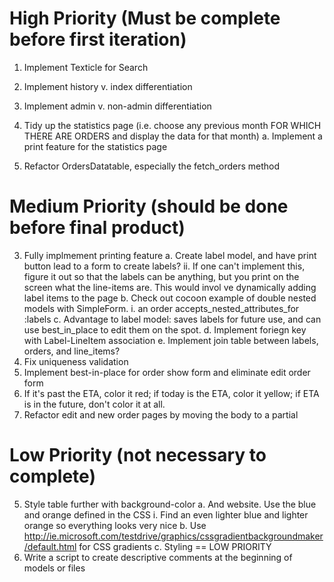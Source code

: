 # High Priority (Must be complete before first iteration)
1. Implement Texticle for Search

2. Implement history v. index differentiation
3. Implement admin v. non-admin differentiation

6. Tidy up the statistics page (i.e. choose any previous month FOR WHICH THERE ARE ORDERS and display the data for that month)
  a. Implement a print feature for the statistics page

7. Refactor OrdersDatatable, especially the fetch_orders method

# Medium Priority (should be done before final product)

3. Fully implmement printing feature
  a. Create label model, and have print button lead to a form to create labels?
    ii. If one can't implement this, figure it out so that the labels can be anything, but you print on the screen what the line-items are. This would invol ve dynamically adding label items to the page
  b. Check out cocoon example of double nested models with SimpleForm.
    i. an order accepts_nested_attributes_for :labels
  c. Advantage to label model: saves labels for future use, and can use best_in_place to edit them on the spot.
    d. Implement foriegn key with Label-LineItem association
    e. Implement join table between labels, orders, and line_items?
4. Fix uniqueness validation
5. Implement best-in-place for order show form and eliminate edit order form
6. If it's past the ETA, color it red; if today is the ETA, color it yellow; if ETA is in the future, don't color it at all.
7. Refactor edit and new order pages by moving the body to a partial

# Low Priority (not necessary to complete)

5. Style table further with background-color
  a. And website. Use the blue and orange defined in the CSS
    i. Find an even lighter blue and lighter orange so everything looks very nice
  b. Use http://ie.microsoft.com/testdrive/graphics/cssgradientbackgroundmaker/default.html for CSS gradients
  c. Styling == LOW PRIORITY
6. Write a script to create descriptive comments at the beginning of models or files